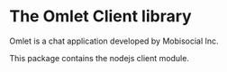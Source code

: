 # The Omlet Client library

Omlet is a chat application developed by Mobisocial Inc.

This package contains the nodejs client module.
